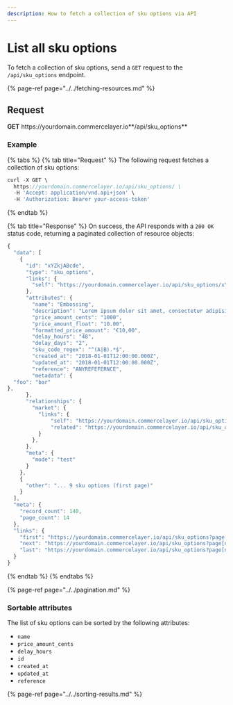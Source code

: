 ```yaml
---
description: How to fetch a collection of sku options via API
---
```


# List all sku options

To fetch a collection of sku options, send a `GET` request to the `/api/sku_options` endpoint.

{% page-ref page="../../fetching-resources.md" %}

## Request

**GET** https://<i></i>yourdomain.commercelayer.io**/api/sku_options**

### **Example**

{% tabs %}
{% tab title="Request" %}
The following request fetches a collection of sku options:

```javascript
curl -X GET \
  https://yourdomain.commercelayer.io/api/sku_options/ \
  -H 'Accept: application/vnd.api+json' \
  -H 'Authorization: Bearer your-access-token'
```
{% endtab %}

{% tab title="Response" %}
On success, the API responds with a `200 OK` status code, returning a paginated collection of resource objects:

```javascript
{
  "data": [
    {
      "id": "xYZkjABcde",
      "type": "sku_options",
      "links": {
        "self": "https://yourdomain.commercelayer.io/api/sku_options/xYZkjABcde"
      },
      "attributes": {
        "name": "Embossing",
        "description": "Lorem ipsum dolor sit amet, consectetur adipisicing elit, sed do eiusmod tempor incididunt ut labore et dolore magna aliqua.",
        "price_amount_cents": "1000",
        "price_amount_float": "10.00",
        "formatted_price_amount": "€10,00",
        "delay_hours": "48",
        "delay_days": "2",
        "sku_code_regex": "^(A|B).*$",
        "created_at": "2018-01-01T12:00:00.000Z",
        "updated_at": "2018-01-01T12:00:00.000Z",
        "reference": "ANYREFEFERNCE",
        "metadata": {
  "foo": "bar"
},
      },
      "relationships": {
        "market": {
          "links": {
              "self": "https://yourdomain.commercelayer.io/api/sku_options/xYZkjABcde/relationships/market",
              "related": "https://yourdomain.commercelayer.io/api/sku_options/xYZkjABcde/market"
          }
        },
      },
      "meta": {
        "mode": "test"
      }
    },
    {
      "other": "... 9 sku options (first page)"
    }
  ],
  "meta": {
    "record_count": 140,
    "page_count": 14
  },
  "links": {
    "first": "https://yourdomain.commercelayer.io/api/sku_options?page[number]=1&page[size]=10",
    "next": "https://yourdomain.commercelayer.io/api/sku_options?page[number]=2&page[size]=10",
    "last": "https://yourdomain.commercelayer.io/api/sku_options?page[number]=14&page[size]=10"
  }
}
```
{% endtab %}
{% endtabs %}

{% page-ref page="../../pagination.md" %}

### Sortable attributes

The list of sku options can be sorted by the following attributes:

* `name`
* `price_amount_cents`
* `delay_hours`
* `id`
* `created_at`
* `updated_at`
* `reference`

{% page-ref page="../../sorting-results.md" %}
